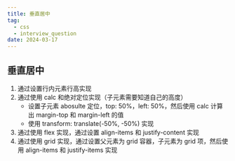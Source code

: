 ```yaml
---
title: 垂直居中
tag:
  - css
  - interview_question  
date: 2024-03-17
---
```


## 垂直居中

1. 通过设置行内元素行高实现
2. 通过使用 calc 和绝对定位实现（子元素需要知道自己的高度）
    - 设置子元素 abosulte 定位，top: 50%，left: 50%，然后使用 calc 计算出 margin-top 和 margin-left 的值
    - 使用 transform: translate(-50%, -50%) 实现
3. 通过使用 flex 实现，通过设置 align-items 和 justify-content 实现
4. 通过使用 grid 实现，通过设置父元素为 grid 容器，子元素为 grid 项，然后使用 align-items 和 justify-items 实现
